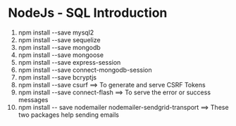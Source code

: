 # NodeJs - SQL Introduction

1. npm install --save mysql2
2. npm install --save sequelize
3. npm install --save mongodb
4. npm install --save mongoose
5. npm install --save express-session
6. npm install --save connect-mongodb-session
7. npm install --save bcryptjs
8. npm install --save csurf    ==> To generate and serve CSRF Tokens
9. npm install --save connect-flash  ==> To serve the error or success messages
10. npm install -- save nodemailer nodemailer-sendgrid-transport 
                                                    ==> These two packages help sending emails